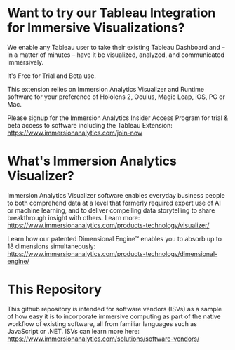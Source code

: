 # Want to try our Tableau Integration for Immersive Visualizations?
We enable any Tableau user to take their existing Tableau Dashboard and – in a matter of minutes – have it be visualized, analyzed, and communicated immersively.

It's Free for Trial and Beta use.

This extension relies on Immersion Analytics Visualizer and Runtime software for your preference of Hololens 2, Oculus, Magic Leap, iOS, PC or Mac.

Please signup for the Immersion Analytics Insider Access Program for trial & beta access to software including the Tableau Extension: https://www.immersionanalytics.com/join-now

# What's Immersion Analytics Visualizer?
Immersion Analytics Visualizer software enables everyday business people to both comprehend data at a level that formerly required expert use of AI or machine learning, and to deliver compelling data storytelling to share breakthrough insight with others.  Learn more: https://www.immersionanalytics.com/products-technology/visualizer/

Learn how our patented Dimensional Engine™ enables you to absorb up to 18 dimensions simultaneously: https://www.immersionanalytics.com/products-technology/dimensional-engine/

# This Repository
This github repository is intended for software vendors (ISVs) as a sample of how easy it is to incorporate immersive computing as part of the native workflow of existing software, all from familiar languages such as JavaScript or .NET.  ISVs can learn more here: https://www.immersionanalytics.com/solutions/software-vendors/